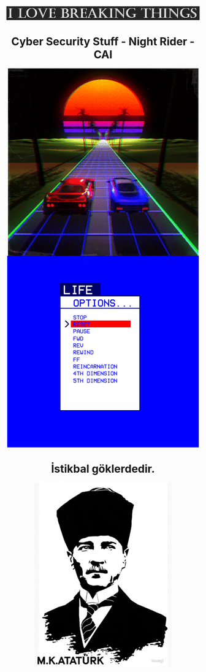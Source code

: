 <div align="center">
    <img src="https://raw.githubusercontent.com/CAI-xd/CAI-xd/main/img/love_breaking.PNG" alt="things" align="center">
</div>

<div align="center">
    <h1>Cyber Security Stuff - Night Rider - CAI</h1>
</div>

<div align="center">
    <img src="https://raw.githubusercontent.com/CAI-xd/CAI-xd/main/gif/retro.gif" alt="riding" align="center">
</div>

<div align="center">
    <img src="https://raw.githubusercontent.com/CAI-xd/CAI-xd/main/gif/retro_lifechoices.gif" alt="life" align="center">
</div>

<div align="center">
    <h1>İstikbal göklerdedir.</h1>
</div>

<div align="center">
    <img src="https://raw.githubusercontent.com/CAI-xd/CAI-xd/main/gif/ataturk.gif" alt="MKA" align="center">
</div>